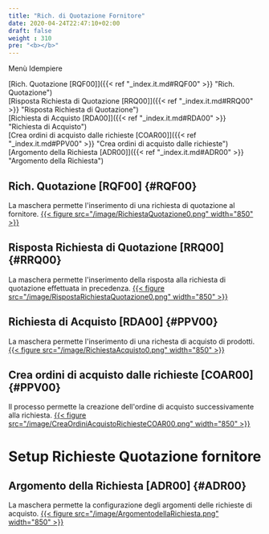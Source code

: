 ```yaml
---
title: "Rich. di Quotazione Fornitore"
date: 2020-04-24T22:47:10+02:00
draft: false
weight : 310
pre: "<b></b>"
---
```


Menù Idempiere

[Rich. Quotazione [RQF00]]({{< ref "_index.it.md#RQF00" >}} "Rich. Quotazione") <br>
[Risposta Richiesta di Quotazione [RRQ00]]({{< ref "_index.it.md#RRQ00" >}} "Risposta Richiesta di Quotazione") <br>
[Richiesta di Acquisto [RDA00]]({{< ref "_index.it.md#RDA00" >}} "Richiesta di Acquisto") <br>
[Crea ordini di acquisto dalle richieste [COAR00]]({{< ref "_index.it.md#PPV00" >}} "Crea ordini di acquisto dalle richieste") <br>
[Argomento della Richiesta [ADR00]]({{< ref "_index.it.md#ADR00" >}} "Argomento della Richiesta") <br>


## Rich. Quotazione [RQF00] {#RQF00}
La maschera permette l'inserimento di una richiesta di quotazione al fornitore.
[{{< figure src="/image/RichiestaQuotazione0.png"  width="850"  >}}](/image/RichiestaQuotazione0.png)
## Risposta Richiesta di Quotazione [RRQ00] {#RRQ00}
La maschera permette l'inserimento della risposta alla richiesta di quotazione effettuata in precedenza.
[{{< figure src="/image/RispostaRichiestaQuotazione0.png"  width="850"  >}}](/image/RispostaRichiestaQuotazione0.png)
## Richiesta di Acquisto [RDA00] {#PPV00}
La maschera permette l'inserimento di una richesta di acquisto di prodotti.
[{{< figure src="/image/RichiestaAcquisto0.png"  width="850"  >}}](/image/RichiestaAcquisto0.png)
## Crea ordini di acquisto dalle richieste [COAR00] {#PPV00}
Il processo permette la creazione dell'ordine di acquisto successivamente alla richiesta.
[{{< figure src="/image/CreaOrdiniAcquistoRichiesteCOAR00.png"  width="850"  >}}](/image/CreaOrdiniAcquistoRichiesteCOAR00.png)
# Setup Richieste Quotazione fornitore
## Argomento della Richiesta [ADR00] {#ADR00}
La maschera permette la configurazione degli argomenti delle richieste di acquisto.
[{{< figure src="/image/ArgomentodellaRichiesta.png"  width="850"  >}}](/image/ArgomentodellaRichiesta.png)


